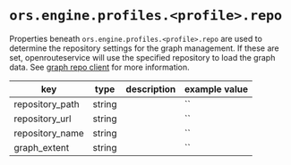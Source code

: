# `ors.engine.profiles.<profile>.repo`

Properties beneath `ors.engine.profiles.<profile>.repo` are used to determine the repository settings for the graph management. If these are set, openrouteservice will use the specified repository to load the graph data. See [graph repo client](/technical-details/graph-repo-client/) for more information.

[//]: # (TODO: move info from technical-details/graph-repo-client and link )

| key             | type   | description | example value |
|-----------------|--------|-------------|---------------|
| repository_path | string |             | ``            |
| repository_url  | string |             | ``            |
| repository_name | string |             | ``            |             
| graph_extent    | string |             | ``            |
